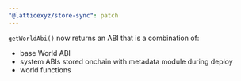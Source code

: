 ```yaml
---
"@latticexyz/store-sync": patch
---
```


`getWorldAbi()` now returns an ABI that is a combination of:
- base World ABI
- system ABIs stored onchain with metadata module during deploy
- world functions
